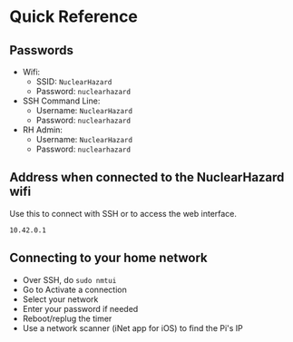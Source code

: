 # Quick Reference

## Passwords

- Wifi:
    - SSID: `NuclearHazard`
    - Password: `nuclearhazard`
- SSH Command Line:
    - Username: `NuclearHazard`
    - Password: `nuclearhazard`
- RH Admin:
    - Username: `NuclearHazard`
    - Password: `nuclearhazard`

## Address when connected to the NuclearHazard wifi

Use this to connect with SSH or to access the web interface.

`10.42.0.1`

## Connecting to your home network

- Over SSH, do ```sudo nmtui```
- Go to Activate a connection
- Select your network
- Enter your password if needed
- Reboot/replug the timer
- Use a network scanner (iNet app for iOS) to find the Pi's IP
